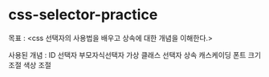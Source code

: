 # css-selector-practice

목표 : 
      <css 선택자의 사용법을 배우고 상속에 대한 개념을 이해한다.>

사용된 개념 : 
             ID 선택자
             부모자식선택자
             가상 클래스 선택자
             상속
             캐스케이딩
             폰트 크기 조절
             색상 조절
